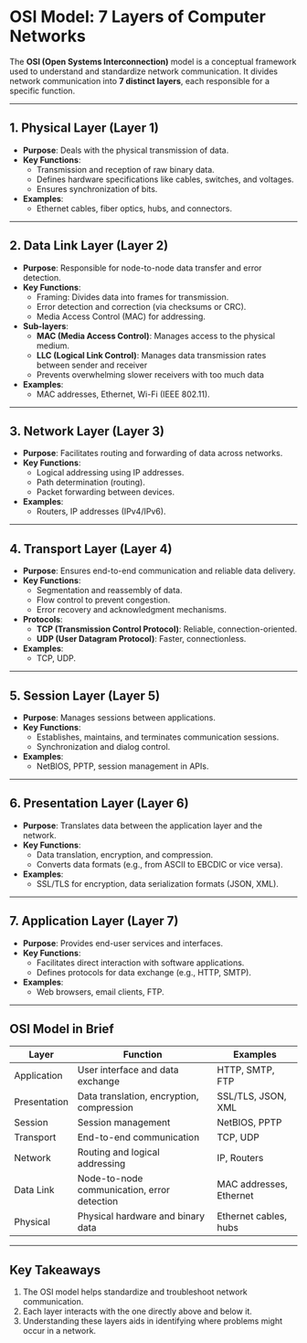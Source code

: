# OSI Model: 7 Layers of Computer Networks

The **OSI (Open Systems Interconnection)** model is a conceptual framework used to understand and standardize network communication. It divides network communication into **7 distinct layers**, each responsible for a specific function.

---

## 1. Physical Layer (Layer 1)
- **Purpose**: Deals with the physical transmission of data.
- **Key Functions**:
  - Transmission and reception of raw binary data.
  - Defines hardware specifications like cables, switches, and voltages.
  - Ensures synchronization of bits.
- **Examples**:
  - Ethernet cables, fiber optics, hubs, and connectors.

---

## 2. Data Link Layer (Layer 2)
- **Purpose**: Responsible for node-to-node data transfer and error detection.
- **Key Functions**:
  - Framing: Divides data into frames for transmission.
  - Error detection and correction (via checksums or CRC).
  - Media Access Control (MAC) for addressing.
- **Sub-layers**:
  - **MAC (Media Access Control)**: Manages access to the physical medium.
  - **LLC (Logical Link Control)**: Manages data transmission rates between sender and receiver
  - Prevents overwhelming slower receivers with too much data
- **Examples**:
  - MAC addresses, Ethernet, Wi-Fi (IEEE 802.11).

---

## 3. Network Layer (Layer 3)
- **Purpose**: Facilitates routing and forwarding of data across networks.
- **Key Functions**:
  - Logical addressing using IP addresses.
  - Path determination (routing).
  - Packet forwarding between devices.
- **Examples**:
  - Routers, IP addresses (IPv4/IPv6).

---

## 4. Transport Layer (Layer 4)
- **Purpose**: Ensures end-to-end communication and reliable data delivery.
- **Key Functions**:
  - Segmentation and reassembly of data.
  - Flow control to prevent congestion.
  - Error recovery and acknowledgment mechanisms.
- **Protocols**:
  - **TCP (Transmission Control Protocol)**: Reliable, connection-oriented.
  - **UDP (User Datagram Protocol)**: Faster, connectionless.
- **Examples**:
  - TCP, UDP.

---

## 5. Session Layer (Layer 5)
- **Purpose**: Manages sessions between applications.
- **Key Functions**:
  - Establishes, maintains, and terminates communication sessions.
  - Synchronization and dialog control.
- **Examples**:
  - NetBIOS, PPTP, session management in APIs.

---

## 6. Presentation Layer (Layer 6)
- **Purpose**: Translates data between the application layer and the network.
- **Key Functions**:
  - Data translation, encryption, and compression.
  - Converts data formats (e.g., from ASCII to EBCDIC or vice versa).
- **Examples**:
  - SSL/TLS for encryption, data serialization formats (JSON, XML).

---

## 7. Application Layer (Layer 7)
- **Purpose**: Provides end-user services and interfaces.
- **Key Functions**:
  - Facilitates direct interaction with software applications.
  - Defines protocols for data exchange (e.g., HTTP, SMTP).
- **Examples**:
  - Web browsers, email clients, FTP.

---

## OSI Model in Brief
| Layer         | Function                                 | Examples                       |
|---------------|-----------------------------------------|--------------------------------|
| Application   | User interface and data exchange        | HTTP, SMTP, FTP               |
| Presentation  | Data translation, encryption, compression | SSL/TLS, JSON, XML            |
| Session       | Session management                     | NetBIOS, PPTP                 |
| Transport     | End-to-end communication                | TCP, UDP                      |
| Network       | Routing and logical addressing          | IP, Routers                   |
| Data Link     | Node-to-node communication, error detection | MAC addresses, Ethernet       |
| Physical      | Physical hardware and binary data       | Ethernet cables, hubs         |

---

## Key Takeaways
1. The OSI model helps standardize and troubleshoot network communication.
2. Each layer interacts with the one directly above and below it.
3. Understanding these layers aids in identifying where problems might occur in a network.
